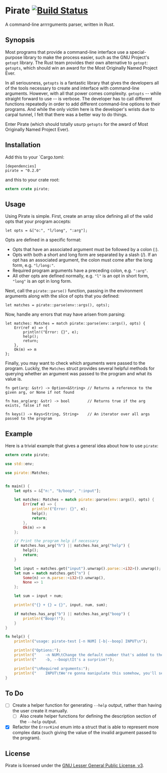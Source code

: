 Pirate [![Build Status](https://travis-ci.org/zcdziura/pirate.svg?branch=master)](https://travis-ci.org/zcdziura/pirate)
======

A command-line arrrrguments parser, written in Rust.

Synopsis
--------

Most programs that provide a command-line interface use a special-purpose library to make the
process easier, such as the GNU Project's `getopt` library. The Rust team provides their own
alternative to `getopt`: `getopts`, which should win an award for the Most Originally Named Project
Ever.

In all seriousness, `getopts` is a fantastic library that gives the developers all of the tools
necessary to create and interface with command-line arguments. However, with all that power comes
complexity. `getopts` -- while straight forward to use -- is verbose. The developer has to call
different functions repeatedly in order to add different command-line options to their programs. And
while the only victim here is the developer's wrists due to carpal tunnel, I felt that there was a
better way to do things.

Enter Pirate (which should totally usurp `getopts` for the award of Most Originally Named Project Ever).

Installation
------------

Add this to your `Cargo.toml:

```
[dependencies]
pirate = "0.2.0"
```

and this to your crate root:

```rust
extern crate pirate;
```

Usage
-----

Using Pirate is simple. First, create an array slice defining all of the valid opts that your
program accepts:

`let opts = &["o:", "l/long", ":arg"];`

Opts are defined in a specific format:

  * Opts that have an associated argument must be followed by a colon (:).
  * Opts with both a short and long form are separated by a slash (/). If an opt has an associated
    argument, the colon must come after the long form, e.g. `"l/long:"`.
  * Required program arguments have a preceding colon, e.g. `":arg"`.
  * All other opts are defined normally, e.g. `"l"` is an opt in short form, `"long"` is an opt in
    long form.

Next, call the `pirate::parse()` function, passing in the environment arguments along with the slice
of opts that you defined:

`let matches = pirate::parse(env::args(), opts);`

Now, handle any errors that may have arisen from parsing:

```
let matches: Matches = match pirate::parse(env::args(), opts) {
    Err(ref e) => {
        println!("Error: {}", e);
        help();
        return;
    },
    Ok(m) => m
};
```

Finally, you may want to check which arguments were passed to the program. Luckily, the `Matches`
struct provides several helpful methods for querying whether an argument was passed to the program
and what its value is.

```
fn get(arg: &str) -> Option<&String> // Returns a reference to the given arg, or None if not found

fn has_arg(arg: &str) -> bool        // Returns true if the arg exists, false if not

fn keys() -> Keys<String, String>    // An iterator over all args passed to the program
```

Example
-------

Here is a trivial example that gives a general idea about how to use `pirate`:

```rust
extern crate pirate;

use std::env;

use pirate::Matches;


fn main() {
    let opts = &["n:", "b/boop", ":input"];

    let matches: Matches = match pirate::parse(env::args(), opts) {
        Err(ref e) => {
            println!("Error: {}", e);
            help();
            return;
        },
        Ok(m) => m
    };

    // Print the program help if necessary
    if matches.has_arg("h") || matches.has_arg("help") {
        help();
        return;
    }

    let input = matches.get("input").unwrap().parse::<i32>().unwrap();
    let num = match matches.get("n") {
        Some(n) => n.parse::<i32>().unwrap(),
        None => 1
    };

    let sum = input + num;

    println!("{} + {} = {}", input, num, sum);

    if matches.has_arg("b") || matches.has_arg("boop") {
        println!("Boop!!");
    }
}

fn help() {
    println!("usage: pirate-test [-n NUM] [-b|--boop] INPUT\n");

    println!("Options:");
    println!("    -n NUM\tChange the default number that's added to the input");
    println!("    -b, --boop\tIt's a surprise!");

    println!("\nRequired arguments:");
    println!("    INPUT\tWe're gonna manipulate this somehow, you'll see!");
}
```

To Do
-----

- [ ] Create a helper function for generating `--help` output, rather than having the user create it
manually.
  - [ ] Also create helper functions for defining the description section of the `--help` output.
- [x] Refactor the `ErrorKind` enum into a struct that is able to represent more complex data (such
  giving the value of the invalid argument passed to the program).

License
-------

Pirate is licensed under the [GNU Lesser General Public License, v3](https://www.gnu.org/licenses/lgpl.html).

